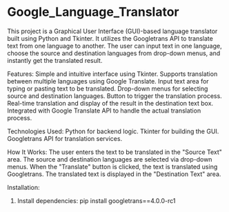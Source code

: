 # Google_Language_Translator
This project is a Graphical User Interface (GUI)-based language translator built using Python and Tkinter. It utilizes the Googletrans API to translate text from one language to another. The user can input text in one language, choose the source and destination languages from drop-down menus, and instantly get the translated result.

Features:
Simple and intuitive interface using Tkinter.
Supports translation between multiple languages using Google Translate.
Input text area for typing or pasting text to be translated.
Drop-down menus for selecting source and destination languages.
Button to trigger the translation process.
Real-time translation and display of the result in the destination text box.
Integrated with Google Translate API to handle the actual translation process.

Technologies Used:
Python for backend logic.
Tkinter for building the GUI.
Googletrans API for translation services.

How It Works:
The user enters the text to be translated in the "Source Text" area.
The source and destination languages are selected via drop-down menus.
When the "Translate" button is clicked, the text is translated using Googletrans.
The translated text is displayed in the "Destination Text" area.

Installation:
1. Install dependencies: pip install googletrans==4.0.0-rc1
